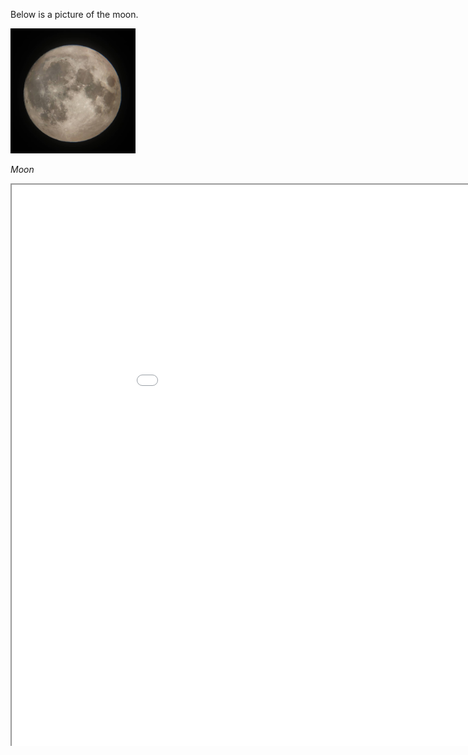Below is a picture of the moon.

<img src="/Fig/moon.jpg" width="200" height="200">

*Moon*

<style unselectable="on">
#wrap {
width:1000px;
height:900px;
padding:0;
position:relative;
left:0px;
top:0px;
overflow:hidden;
}
#frame {
width:1000px;
height:900px;
position:relative;
left:0px;
top:0px;
}
#frame {
-ms-zoom:0.7;
}
</style>
<div id="wrap" unselectable="on">
    <iframe id="frame" src="[https://outlook.office365.com/owa/calendar/e7bcfeede2a544a3865478197f7bbb33@polyu.edu.hk/3292e8631f564e118ecc6fe978e8dfa59922615675634440517/calendar.html]"></iframe>
</div>
